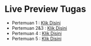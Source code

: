 # Live Preview Tugas
- Pertemuan 1 : [Klik Disini](https://codepen.io/collection/bNaMYg)
- Pertemuan 2&3 : [Klik Disini](https://codepen.io/collection/KpeJyE)
- Pertemuan 4 : [Klik Disini](https://codepen.io/collection/kNvVxZ)
- Pertemuan 5 : [Klik Disini](https://codepen.io/collection/MgzkvK)
